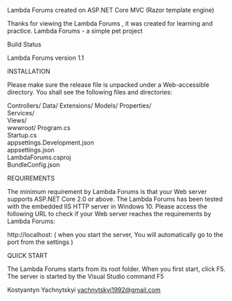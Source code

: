 

Lambda Forums created on ASP.NET Core MVC (Razor template engine)

Thanks for viewing the Lambda Forums , it was created for learning and practice. Lambda Forums  - a simple pet project

Build Status

Lambda Forums  version 1.1

INSTALLATION

Please make sure the release file is unpacked under a Web-accessible directory. You shall see the following files and directories:

Controllers/
Data/ 
Extensions/
Models/
Properties/   
Services/  
Views/  
wwwroot/
Program.cs  
Startup.cs  
appsettings.Development.json  
appsettings.json  
LambdaForums.csproj    
BundleConfig.json

REQUIREMENTS

The minimum requirement by Lambda Forums is that your Web server supports ASP.NET Core 2.0 or above. The Lambda Forums has been tested with the embedded IIS HTTP server in Windows 10. Please access the following URL to check if your Web server reaches the requirements by Lambda Forums:

http://localhost: ( when you start the server, You will automatically go to the port from the settings )

QUICK START

The Lambda Forums starts from its root folder. When you first start, click F5. The server is started by the Visual Studio command F5

Kostyantyn Yachnytskyi yachnytskyi1992@gmail.com
